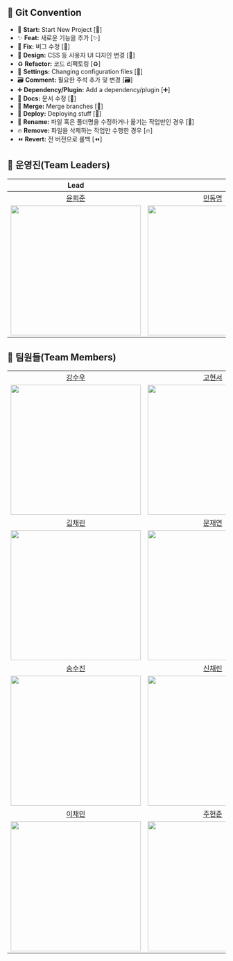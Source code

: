 ## 🎯 Git Convention

- 🎉 **Start:** Start New Project [:tada:]
- ✨ **Feat:** 새로운 기능을 추가 [:sparkles:]
- 🐛 **Fix:** 버그 수정 [:bug:]
- 🎨 **Design:** CSS 등 사용자 UI 디자인 변경 [:art:]
- ♻️ **Refactor:** 코드 리팩토링 [:recycle:]
- 🔧 **Settings:** Changing configuration files [:wrench:]
- 🗃️ **Comment:** 필요한 주석 추가 및 변경 [:card_file_box:]
- ➕ **Dependency/Plugin:** Add a dependency/plugin [:heavy_plus_sign:]
- 📝 **Docs:** 문서 수정 [:memo:]
- 🔀 **Merge:** Merge branches [:twisted_rightwards_arrows:]
- 🚀 **Deploy:** Deploying stuff [:rocket:]
- 🚚 **Rename:** 파일 혹은 폴더명을 수정하거나 옮기는 작업만인 경우 [:truck:]
- 🔥 **Remove:** 파일을 삭제하는 작업만 수행한 경우 [:fire:]
- ⏪️ **Revert:** 전 버전으로 롤백 [:rewind:]

## 🤩 운영진(Team Leaders)

|                                       Lead                                      |                                                                                 |                                                                                  |
|:-------------------------------------------------------------------------------:|:-------------------------------------------------------------------------------:|:--------------------------------------------------------------------------------:|
|                    [윤희준](https://github.com/uni-j-uni)                       |                      [민동명](https://github.com/zmarzmar)                      |                     [이윤정](https://github.com/E2YunJeong)                      |
| <img src="https://avatars.githubusercontent.com/u/118972548?v=4" width="300" /> | <img src="https://avatars.githubusercontent.com/u/145469952?v=4" width="300" /> | <img src="https://avatars.githubusercontent.com/u/163099474?v=4" width="300" /> |


## 🤩 팀원들(Team Members)
|                                                                                 |                                                                                |                                                                                 |                                                                                 |
|:-------------------------------------------------------------------------------:|:------------------------------------------------------------------------------:|:-------------------------------------------------------------------------------:|:-------------------------------------------------------------------------------:|
|                    [강수우](https://github.com/kangsuwoo)                       |                      [고현서](https://github.com/hyunseoko)                     |                     [금시언](https://github.com/Comeoksal)                      |                    [김나경](https://github.com/naooung)                        |
| <img src="https://avatars.githubusercontent.com/u/72612808?v=4" width="300" /> | <img src="https://avatars.githubusercontent.com/u/128693161?v=4" width="300" /> | <img src="https://avatars.githubusercontent.com/u/172238270?v=4" width="300" /> | <img src="https://avatars.githubusercontent.com/u/162952415?v=4" width="300" /> |
|                     [김채린](https://github.com/chaeelin)                       |                     [문재연](https://github.com/jaeyeonyy)                      |                     [박주용](https://github.com/pjuyong)                        |                      [사서연](https://github.com/SunSeoYeon)                    |
| <img src="https://avatars.githubusercontent.com/u/170619611?v=4" width="300" /> | <img src="https://avatars.githubusercontent.com/u/71226104?v=4" width="300" /> | <img src="https://avatars.githubusercontent.com/u/158154226?v=4" width="300" /> | <img src="https://avatars.githubusercontent.com/u/174882500?v=4" width="300" /> |
|                   [송수진](https://github.com/soojinsong)                       |                   [신채린](https://github.com/shinchaerin79)                    |                       [심서현](https://github.com/simGPT)                       |                     [윤해민](https://github.com/hamtorygoals)                    |
| <img src="https://avatars.githubusercontent.com/u/162791828?v=4" width="300" /> | <img src="https://avatars.githubusercontent.com/u/166346480?v=4" width="300" /> | <img src="https://avatars.githubusercontent.com/u/151374157?v=4" width="300" /> | <img src="https://avatars.githubusercontent.com/u/154819055?v=4" width="300" /> |
|                         [이채민](https://github.com/2cmin)                      |                       [주현준](https://github.com/bikooju)                      |
| <img src="https://avatars.githubusercontent.com/u/124021888?v=4" width="300" /> | <img src="https://avatars.githubusercontent.com/u/170635800?v=4" width="300" /> |
